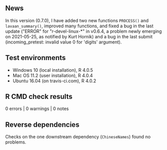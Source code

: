 ## News

In this version (0.7.0), I have added two new functions `PROCESS()` and `lavaan_summary()`, improved many functions, and fixed a bug in the last update ("ERROR" for "r-devel-linux-*" in v0.6.4, a problem newly emerging on 2021-05-25, as notified by Kurt Hornik) and a bug in the last submit (incoming_pretest: invalid value 0 for 'digits' argument).


## Test environments

* Windows 10 (local installation), R 4.0.5
* Mac OS 11.2 (user installation), R 4.0.4
* Ubuntu 16.04 (on travis-ci.com), R 4.0.2


## R CMD check results

0 errors | 0 warnings | 0 notes


## Reverse dependencies

Checks on the one downstream dependency (`ChineseNames`) found no problems.

